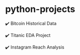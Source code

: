 # python-projects

✔️ Bitcoin Historical Data

✔️ Titanic EDA Project 

✔️ Instagram Reach Analysis
